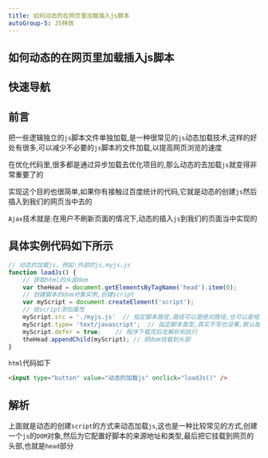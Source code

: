 ```yaml
---
title: 如何动态的在网页里加载插入js脚本
autoGroup-5: JS特效
---
```


## 如何动态的在网页里加载插入js脚本

## 快速导航

<TOC />

## 前言

把一些逻辑独立的`js`脚本文件单独加载,是一种很常见的`js`动态加载技术,这样的好处有很多,可以减少不必要的`js`脚本的文件加载,以提高网页浏览的速度

在优化代码里,很多都是通过异步加载去优化项目的,那么动态的去加载`js`就变得非常重要了的

实现这个目的也很简单,如果你有接触过百度统计的代码,它就是动态的创建`js`然后插入到我们的网页当中去的

`Ajax`技术就是:在用户不刷新页面的情况下,动态的插入`js`到我们的页面当中实现的

## 具体实例代码如下所示

```js
// 动态的加载js，例如:外部的js,myjs.js 
function loadJs() {
    // 获取html的头部dom 
    var theHead = document.getElementsByTagName('head').item(0);
    // 创建脚本的dom对象实例,创建script
    var myScript = document.createElement('script');
    // 给script添加属性
    myScript.src = './myjs.js'  // 指定脚本路径,路径可以是绝对路径,也可以是相对路径
    myScript.type= 'text/javascript';  // 指定脚本类型,其实不写也没事,默认就是js
    myScript.defer = true;    // 程序下载完后在解析和执行
    theHead.appendChild(myScript); // 把dom挂载到头部
}

```
`html`代码如下
```html
<input type="button" value="动态的加载js" onclick="loadJs()" />
```

## 解析

上面就是动态的创建`script`的方式来动态加载`js`,这也是一种比较常见的方式,创建一个`js`的`DOM`对象,然后为它配置好脚本的来源地址和类型,最后把它挂载到网页的头部,也就是`head`部分

<footer-FooterLink :isShareLink="false" :isDaShang="true" />
<footer-FeedBack />